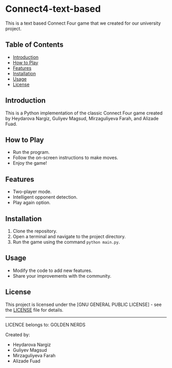 # Connect4-text-based
This is a text based Connect Four game that we created for our university project.

## Table of Contents

- [Introduction](#connect-four-game)
- [How to Play](#how-to-play)
- [Features](#features)
- [Installation](#installation)
- [Usage](#usage)
- [License](#license)

## Introduction

This is a Python implementation of the classic Connect Four game created by Heydarova Nargiz, Guliyev Magsud, Mirzaguliyeva Farah, and Alizade Fuad.

## How to Play

- Run the program.
- Follow the on-screen instructions to make moves.
- Enjoy the game!

## Features

- Two-player mode.
- Intelligent opponent detection.
- Play again option.

## Installation

1. Clone the repository.
2. Open a terminal and navigate to the project directory.
3. Run the game using the command `python main.py`.

## Usage

- Modify the code to add new features.
- Share your improvements with the community.

## License

This project is licensed under the [GNU GENERAL PUBLIC LICENSE] - see the [LICENSE](LICENSE) file for details.

---

LICENCE belongs to: GOLDEN NERDS

Created by:
- Heydarova Nargiz
- Guliyev Magsud
- Mirzaguliyeva Farah
- Alizade Fuad
